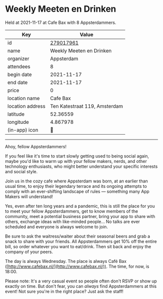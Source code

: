 # Weekly Meeten en Drinken
Held at 2021-11-17 at Cafe Bax with 8 Appsterdammers.
        
|Key|Value
|---|---|
|id|[279017961](https://www.meetup.com/appsterdam/events/279017961/)|
|name|Weekly Meeten en Drinken|
|organizer|Appsterdam|
|attendees|8|
|begin date|2021-11-17|
|end date|2021-11-17|
|price|0|
|location name|Cafe Bax|
|location address|Ten Katestraat 119, Amsterdam|
|latitude|52.36559|
|longitude|4.867978|
|(in-app) icon|🍺|

---

Ahoy, fellow Appsterdammers!

If you feel like it's time to start slowly getting used to being social again, maybe you'd like to warm up with your fellow makers, nerds, and other technology enthusiasts, who might better understand your specific interests and social style.

Join us in the cozy cafe where Appsterdam was born, at an earlier than usual time, to enjoy their legendary terrace and its ongoing attempts to comply with an ever-shifting landscape of rules — something many App Makers will understand!

Yes, even after ten long years and a pandemic, this is still the place for you to meet your fellow Appsterdammers, get to know members of the community, meet a potential business partner, bring your app to share with others, exchange ideas with like-minded people... No talks are ever scheduled and everyone is always welcome to join.

Be sure to ask the waitress/waiter about their seasonal beers and grab a snack to share with your friends. All Appsterdammers get 10% off the entire bill, so order whatever you want to eat/drink. Then sit back and enjoy the company of your peers.

The day is always Wednesday. The place is always Café Bax ([http://www.cafebax.nl/](http://www.cafebax.nl/)). The time, for now, is 18:00.

Please note: It's a very casual event so people often don't RSVP or show up exactly on time. But don't fear, you can *always* find Appsterdammers at this event! Not sure you're in the right place? Just ask the staff!


